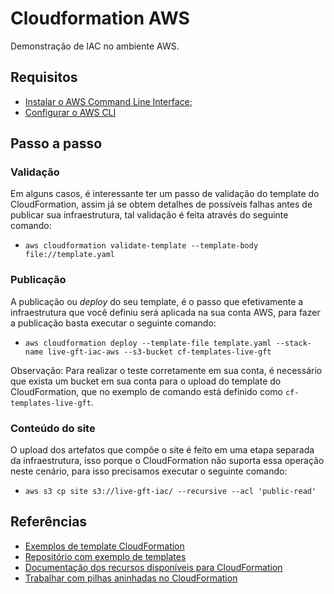 # Cloudformation AWS

Demonstração de IAC no ambiente AWS.

## Requisitos

- [Instalar o AWS Command Line Interface](https://docs.aws.amazon.com/cli/pt_br/latest/userguide/install-cliv2.html);
- [Configurar o AWS CLI](https://docs.aws.amazon.com/pt_br/cli/latest/userguide/cli-chap-configure.html)

## Passo a passo

### Validação

Em alguns casos, é interessante ter um passo de validação do template do CloudFormation, assim já se obtem detalhes de possíveis falhas antes de publicar sua infraestrutura, 
tal validação é feita através do seguinte comando:

* `aws cloudformation validate-template --template-body file://template.yaml`

### Publicação

A publicação ou *deploy* do seu template, é o passo que efetivamente a infraestrutura que você definiu será aplicada na sua conta AWS, para fazer a publicação basta executar o seguinte comando:

* `aws cloudformation deploy --template-file template.yaml --stack-name live-gft-iac-aws --s3-bucket cf-templates-live-gft`

Observação: Para realizar o teste corretamente em sua conta, é necessário que exista um bucket em sua conta para o upload do template do CloudFormation, que no exemplo de comando está definido como `cf-templates-live-gft`.

### Conteúdo do site

O upload dos artefatos que compõe o site é feito em uma etapa separada da infraestrutura, isso porque o CloudFormation não suporta essa operação neste cenário, para isso precisamos executar o seguinte comando:

* `aws s3 cp site s3://live-gft-iac/ --recursive --acl 'public-read'`

## Referências

* [Exemplos de template CloudFormation](https://docs.aws.amazon.com/AWSCloudFormation/latest/UserGuide/sample-templates-services-us-west-2.html)
* [Repositório com exemplo de templates](https://github.com/awslabs/aws-cloudformation-templates)
* [Documentação dos recursos disponíveis para CloudFormation](https://docs.aws.amazon.com/pt_br/AWSCloudFormation/latest/UserGuide/aws-template-resource-type-ref.html)
* [Trabalhar com pilhas aninhadas no CloudFormation](https://docs.aws.amazon.com/pt_br/AWSCloudFormation/latest/UserGuide/using-cfn-nested-stacks.html)